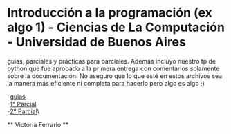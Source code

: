 # Introducción a la programación (ex algo 1) - Ciencias de La Computación - Universidad de Buenos Aires

guias, parciales y prácticas para parciales. Además incluyo nuestro tp de python que fue aprobado a la primera entrega con comentarios solamente sobre la documentación. 
No aseguro que lo que esté en estos archivos sea la manera más eficiente ni completa para hacerlo pero algo es algo ;)

-[guias](https://github.com/victoriaferrario/uba-intro-programacion/tree/8ac5c21079eac4ba7803983fcbde96f0555cdafc/guiasPracticas)\
-[1° Parcial](https://github.com/victoriaferrario/uba-intro-programacion/tree/8ac5c21079eac4ba7803983fcbde96f0555cdafc/Parciales/1%C2%B0%20parcial)\
-[2° Parcial](https://github.com/victoriaferrario/uba-intro-programacion/tree/8ac5c21079eac4ba7803983fcbde96f0555cdafc/Parciales/2%C2%B0%20parcial)\

** Victoria Ferrario **


